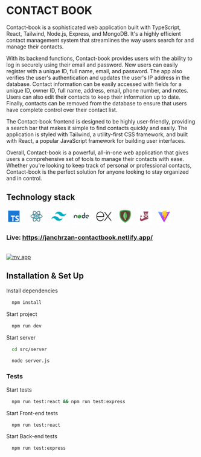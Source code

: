 # CONTACT BOOK

Contact-book is a sophisticated web application built with TypeScript, React, Tailwind, Node.js, Express, and MongoDB. It's a highly efficient contact management system that streamlines the way users search for and manage their contacts.

With its backend functions, Contact-book provides users with the ability to log in securely using their email and password. New users can easily register with a unique ID, full name, email, and password. The app also verifies the user's authentication and updates the user's IP address in the database. Contact information can be easily accessed with fields for a unique ID, owner ID, full name, address, email, phone number, and notes. Users can also edit their contacts to keep their information up to date. Finally, contacts can be removed from the database to ensure that users have complete control over their contact list.

The Contact-book frontend is designed to be highly user-friendly, providing a search bar that makes it simple to find contacts quickly and easily. The application is styled with Tailwind, a utility-first CSS framework, and built with React, a popular JavaScript framework for building user interfaces.

Overall, Contact-book is a powerful, all-in-one web application that gives users a comprehensive set of tools to manage their contacts with ease. Whether you're looking to keep track of personal or professional contacts, Contact-book is the perfect solution for anyone looking to stay organized and in control.

## Technology stack

<img src="./src/assets/github/ts.svg" alt="typescript" width="40" height="40"/> &nbsp;&nbsp;&nbsp; 
<img src="./src/assets/github/react.svg" alt="react" width="40" height="40"/> &nbsp;&nbsp;&nbsp;
<img src="./src/assets/github/tailwind.svg" alt="tailwind" width="40" height="40"/> &nbsp;&nbsp;&nbsp;
<img src="./src/assets/github/nodejs.svg" alt="nodejs" width="40" height="40"/>  &nbsp;&nbsp;&nbsp; 
<img src="./src/assets/github/express.svg" alt="express" width="40" height="40"/> &nbsp;&nbsp;
<img src="./src/assets/github/mongodb.svg" alt="mongodb" height="40"/> &nbsp;
<img src="./src/assets/github/jest.svg" alt="jest" height="40"/> &nbsp;
<img src="./src/assets/github/vite.svg" alt="vite" height="40"/>

### Live: https://janchrzan-contactbook.netlify.app/
</br>

<a href="https://janchrzan-contactbook.netlify.app/" target="blank">
<img src="./src/assets/github/mockup.png" alt="my app" width="800" />
</a>
</br>

## Installation & Set Up

Install dependencies

```bash
  npm install
```

Start project

```bash
  npm run dev
```

Start server

```bash
  cd src/server
```
```bash
  node server.js
```

### Tests

Start tests

```bash
  npm run test:react && npm run test:express
```

Start Front-end tests

```bash
  npm run test:react
```

Start Back-end tests

```bash
  npm run test:express
```

</br>
    
    
